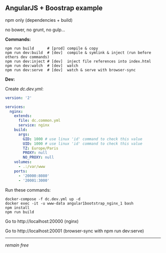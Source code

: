 AngularJS + Boostrap example
-------------

npm only (dependencies + build)

no bower, no grunt, no gulp...

**Commands:**
```
npm run build      # [prod] compile & copy
npm run dev:build  # [dev]  compile & symlink & inject (run before others dev commands)
npm run dev:inject # [dev]  inject file references into index.html
npm run dev:watch  # [dev]  watch
npm run dev:serve  # [dev]  watch & serve with browser-sync
```

**Dev:**

Create *dc.dev.yml*:
``` yaml
version: '2'

services:
  nginx:
    extends:
      file: dc.common.yml
      service: nginx
    build:
      args:
        GID: 1000 # use linux 'id' command to check this value
        UID: 1000 # use linux 'id' command to check this value
        TZ: Europe/Paris
        PROXY: null
        NO_PROXY: null
    volumes:
      - .:/var/www
    ports:
      - '20000:8080'
      - '20001:3000'
```
Run these commands:
```
docker-compose -f dc.dev.yml up -d
docker exec -it -u www-data angular1bootstrap_nginx_1 bash
npm install
npm run build
```

Go to http://localhost:20000 (nginx)

Go to http://localhost:20001 (browser-sync with npm run dev:serve)

----------

*remain free*
